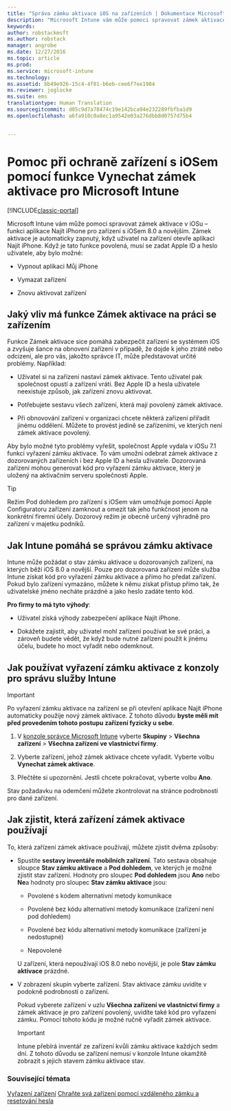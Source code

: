 ```yaml
---
title: "Správa zámku aktivace iOS na zařízeních | Dokumentace Microsoftu"
description: "Microsoft Intune vám může pomoci spravovat zámek aktivace v iOSu – funkci aplikace Najít iPhone pro zařízení s iOSem 7.1 a novějším."
keywords: 
author: robstackmsft
ms.author: robstack
manager: angrobe
ms.date: 12/27/2016
ms.topic: article
ms.prod: 
ms.service: microsoft-intune
ms.technology: 
ms.assetid: bb49e926-15c4-4f01-b6eb-cee6f7ee1984
ms.reviewer: joglocke
ms.suite: ems
translationtype: Human Translation
ms.sourcegitcommit: d05c9d7a78474c19e142bca94e232289fbfba1d9
ms.openlocfilehash: a6fa910c0a8ec1a9542e03a276dbb8d0757d75b4


---
```


# <a name="help-protect-ios-devices-with-activation-lock-bypass-for-microsoft-intune"></a>Pomoc při ochraně zařízení s iOSem pomocí funkce Vynechat zámek aktivace pro Microsoft Intune

[!INCLUDE[classic-portal](../includes/classic-portal.md)]

Microsoft Intune vám může pomoci spravovat zámek aktivace v iOSu – funkci aplikace Najít iPhone pro zařízení s iOSem 8.0 a novějším. Zámek aktivace je automaticky zapnutý, když uživatel na zařízení otevře aplikaci Najít iPhone. Když je tato funkce povolená, musí se zadat Apple ID a heslo uživatele, aby bylo možné: 

-   Vypnout aplikaci Můj iPhone

-   Vymazat zařízení

-   Znovu aktivovat zařízení

## <a name="how-activation-lock-affects-you"></a>Jaký vliv má funkce Zámek aktivace na práci se zařízením
Funkce Zámek aktivace sice pomáhá zabezpečit zařízení se systémem iOS a zvyšuje šance na obnovení zařízení v případě, že dojde k jeho ztrátě nebo odcizení, ale pro vás, jakožto správce IT, může představovat určité problémy. Například:

-   Uživatel si na zařízení nastaví zámek aktivace. Tento uživatel pak společnost opustí a zařízení vrátí. Bez Apple ID a hesla uživatele neexistuje způsob, jak zařízení znovu aktivovat.

-   Potřebujete sestavu všech zařízení, která mají povolený zámek aktivace.

-   Při obnovování zařízení v organizaci chcete některá zařízení přiřadit jinému oddělení. Můžete to provést jedině se zařízeními, ve kterých není zámek aktivace povolený.

Aby bylo možné tyto problémy vyřešit, společnost Apple vydala v iOSu 7.1 funkci vyřazení zámku aktivace. To vám umožní odebrat zámek aktivace z dozorovaných zařízeních i bez Apple ID a hesla uživatele. Dozorovaná zařízení mohou generovat kód pro vyřazení zámku aktivace, který je uložený na aktivačním serveru společnosti Apple.

> [!TIP]
> Režim Pod dohledem pro zařízení s iOSem vám umožňuje pomocí Apple Configuratoru zařízení zamknout a omezit tak jeho funkčnost jenom na konkrétní firemní účely. Dozorový režim je obecně určený výhradně pro zařízení v majetku podniků.

## <a name="how-intune-helps-you-manage-activation-lock"></a>Jak Intune pomáhá se správou zámku aktivace
Intune může požádat o stav zámku aktivace u dozorovaných zařízení, na kterých běží iOS 8.0 a novější. Pouze pro dozorovaná zařízení může služba Intune získat kód pro vyřazení zámku aktivace a přímo ho předat zařízení. Pokud bylo zařízení vymazáno, můžete k němu získat přístup přímo tak, že uživatelské jméno necháte prázdné a jako heslo zadáte tento kód.

**Pro firmy to má tyto výhody**:

-   Uživatel získá výhody zabezpečení aplikace Najít iPhone.

-   Dokážete zajistit, aby uživatel mohl zařízení používat ke své práci, a zároveň budete vědět, že když bude nutné zařízení použít k jinému účelu, budete ho moct vyřadit nebo odemknout.

## <a name="how-to-use-activation-lock-bypass-from-the-intune-admin-console"></a>Jak používat vyřazení zámku aktivace z konzoly pro správu služby Intune
> [!IMPORTANT]
> Po vyřazení zámku aktivace na zařízení se při otevření aplikace Najít iPhone automaticky použije nový zámek aktivace. Z tohoto důvodu **byste měli mít před provedením tohoto postupu zařízení fyzicky u sebe**.

1.  V [konzole správce Microsoft Intune](https://manage.microsoft.com) vyberte **Skupiny** &gt; **Všechna zařízení** &gt; **Všechna zařízení ve vlastnictví firmy**.

2.  Vyberte zařízení, jehož zámek aktivace chcete vyřadit. Vyberte volbu **Vynechat zámek aktivace**.

3.  Přečtěte si upozornění. Jestli chcete pokračovat, vyberte volbu **Ano**.

Stav požadavku na odemčení můžete zkontrolovat na stránce podrobností pro dané zařízení.

## <a name="how-to-see-which-devices-are-using-activation-lock"></a>Jak zjistit, která zařízení zámek aktivace používají
To, která zařízení zámek aktivace používají, můžete zjistit dvěma způsoby:

-   Spustíte **sestavy inventáře mobilních zařízení**. Tato sestava obsahuje sloupce **Stav zámku aktivace** a **Pod dohledem**, ve kterých je možné zjistit stav zařízení. Hodnoty pro sloupec **Pod dohledem** jsou **Ano** nebo **Ne**a hodnoty pro sloupec **Stav zámku aktivace** jsou:

    -   Povolené s kódem alternativní metody komunikace

    -   Povolené bez kódu alternativní metody komunikace (zařízení není pod dohledem)

    -   Povolené bez kódu alternativní metody komunikace (zařízení je nedostupné)

    -   Nepovolené

    U zařízení, která nepoužívají iOS 8.0 nebo novější, je pole **Stav zámku aktivace** prázdné.

-   V zobrazení skupin vyberte zařízení. Stav aktivace zámku uvidíte v podokně podrobností o zařízení.

    Pokud vyberete zařízení v uzlu **Všechna zařízení ve vlastnictví firmy** a zámek aktivace je pro zařízení povolený, uvidíte také kód pro vyřazení zámku. Pomocí tohoto kódu je možné ručně vyřadit zámek aktivace.

    > [!IMPORTANT]
    >Intune přebírá inventář ze zařízení kvůli zámku aktivace každých sedm dní. Z tohoto důvodu se zařízení nemusí v konzole Intune okamžitě zobrazit s jejich stavem zámku aktivace stav.


### <a name="see-also"></a>Související témata
[Vyřazení zařízení](retire-devices-from-microsoft-intune-management.md)
[Chraňte svá zařízení pomocí vzdáleného zámku a resetování hesla](use-remote-lock-and-passcode-reset-in-microsoft-intune.md)



<!--HONumber=Jan17_HO2-->


